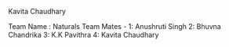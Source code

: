  Kavita Chaudhary
 
 Team Name : Naturals
 Team Mates - 1: Anushruti Singh
              2: Bhuvna Chandrika
              3: K.K Pavithra
              4: Kavita Chaudhary
              

